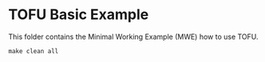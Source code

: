 # TOFU Basic Example
This folder contains the Minimal Working Example (MWE) how to use TOFU.

    make clean all